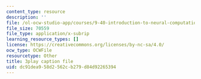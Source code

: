 ```yaml
---
content_type: resource
description: ''
file: /ol-ocw-studio-app/courses/9-40-introduction-to-neural-computation-spring-2018/dc91dea958d2562cb279d84d92265394_osYGG7TKcz8.vtt
file_size: 70559
file_type: application/x-subrip
learning_resource_types: []
license: https://creativecommons.org/licenses/by-nc-sa/4.0/
ocw_type: OCWFile
resourcetype: Other
title: 3play caption file
uid: dc91dea9-58d2-562c-b279-d84d92265394
---
```

